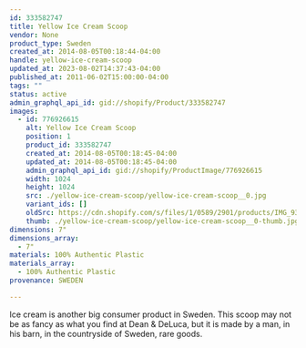 ```yaml
---
id: 333582747
title: Yellow Ice Cream Scoop
vendor: None
product_type: Sweden
created_at: 2014-08-05T00:18:44-04:00
handle: yellow-ice-cream-scoop
updated_at: 2023-08-02T14:37:43-04:00
published_at: 2011-06-02T15:00:00-04:00
tags: ""
status: active
admin_graphql_api_id: gid://shopify/Product/333582747
images:
  - id: 776926615
    alt: Yellow Ice Cream Scoop
    position: 1
    product_id: 333582747
    created_at: 2014-08-05T00:18:45-04:00
    updated_at: 2014-08-05T00:18:45-04:00
    admin_graphql_api_id: gid://shopify/ProductImage/776926615
    width: 1024
    height: 1024
    src: ./yellow-ice-cream-scoop/yellow-ice-cream-scoop__0.jpg
    variant_ids: []
    oldSrc: https://cdn.shopify.com/s/files/1/0589/2901/products/IMG_9389.jpeg?v=1407212325
    thumb: ./yellow-ice-cream-scoop/yellow-ice-cream-scoop__0-thumb.jpg
dimensions: 7"
dimensions_array:
  - 7"
materials: 100% Authentic Plastic
materials_array:
  - 100% Authentic Plastic
provenance: SWEDEN

---
```


Ice cream is another big consumer product in Sweden. This scoop may not be as fancy as what you find at Dean & DeLuca, but it is made by a man, in his barn, in the countryside of Sweden, rare goods.